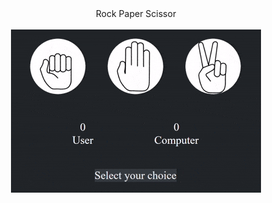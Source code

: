 <div align="center">
    Rock Paper Scissor
</div>
<br>
<div align="center">
    <img src="Rock-Paper-Scissor.gif" alt="GIF of game">
</div>
